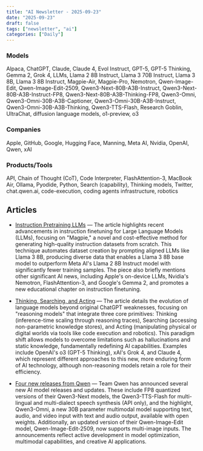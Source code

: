 ```yaml
---
title: "AI Newsletter - 2025-09-23"
date: "2025-09-23"
draft: false
tags: ["newsletter", "ai"]
categories: ["Daily"]
---
```


### Models
Alpaca, ChatGPT, Claude, Claude 4, Evol Instruct, GPT-5, GPT-5 Thinking, Gemma 2, Grok 4, LLMs, Llama 2 8B Instruct, Llama 3 70B Instruct, Llama 3 8B, Llama 3 8B Instruct, Magpie-Air, Magpie-Pro, Nemotron, Qwen-Image-Edit, Qwen-Image-Edit-2509, Qwen3-Next-80B-A3B-Instruct, Qwen3-Next-80B-A3B-Instruct-FP8, Qwen3-Next-80B-A3B-Thinking-FP8, Qwen3-Omni, Qwen3-Omni-30B-A3B-Captioner, Qwen3-Omni-30B-A3B-Instruct, Qwen3-Omni-30B-A3B-Thinking, Qwen3-TTS-Flash, Research Goblin, UltraChat, diffusion language models, o1-preview, o3
### Companies
Apple, GitHub, Google, Hugging Face, Manning, Meta AI, Nvidia, OpenAI, Qwen, xAI
### Products/Tools
API, Chain of Thought (CoT), Code Interpreter, FlashAttention-3, MacBook Air, Ollama, Pyodide, Python, Search (capability), Thinking models, Twitter, chat.qwen.ai, code-execution, coding agents infrastructure, robotics


## Articles

- [Instruction Pretraining LLMs](https://magazine.sebastianraschka.com/p/instruction-pretraining-llms) — The article highlights recent advancements in instruction finetuning for Large Language Models (LLMs), focusing on "Magpie," a novel and cost-effective method for generating high-quality instruction datasets from scratch. This technique automates dataset creation by prompting aligned LLMs like Llama 3 8B, producing diverse data that enables a Llama 3 8B base model to outperform Meta AI's Llama 2 8B Instruct model with significantly fewer training samples. The piece also briefly mentions other significant AI news, including Apple's on-device LLMs, Nvidia's Nemotron, FlashAttention-3, and Google's Gemma 2, and promotes a new educational chapter on instruction finetuning.

- [Thinking, Searching, and Acting](https://www.interconnects.ai/p/thinking-searching-and-acting) — The article details the evolution of language models beyond original ChatGPT weaknesses, focusing on "reasoning models" that integrate three core primitives: Thinking (inference-time scaling through reasoning traces), Searching (accessing non-parametric knowledge stores), and Acting (manipulating physical or digital worlds via tools like code execution and robotics). This paradigm shift allows models to overcome limitations such as hallucinations and static knowledge, fundamentally redefining AI capabilities. Examples include OpenAI's o3 (GPT-5 Thinking), xAI's Grok 4, and Claude 4, which represent different approaches to this new, more enduring form of AI technology, although non-reasoning models retain a role for their efficiency.

- [Four new releases from Qwen](https://simonwillison.net/2025/Sep/22/qwen/#atom-tag) — Team Qwen has announced several new AI model releases and updates. These include FP8 quantized versions of their Qwen3-Next models, the Qwen3-TTS-Flash for multi-lingual and multi-dialect speech synthesis (API only), and the highlight, Qwen3-Omni, a new 30B parameter multimodal model supporting text, audio, and video input with text and audio output, available with open weights. Additionally, an updated version of their Qwen-Image-Edit model, Qwen-Image-Edit-2509, now supports multi-image inputs. The announcements reflect active development in model optimization, multimodal capabilities, and creative AI applications.